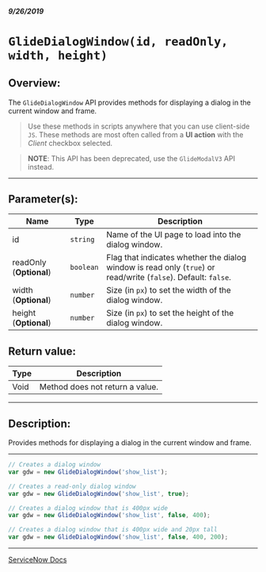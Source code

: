 ##### 9/26/2019
# `GlideDialogWindow(id, readOnly, width, height)`

## Overview: 
The `GlideDialogWindow` API provides methods for displaying a dialog in the current window and frame.

  > Use these methods in scripts anywhere that you can use client-side `JS`.  These methods are most often called from a **UI action** with the _Client_ checkbox selected.

  > **NOTE**: This API has been deprecated, use the `GlideModalV3` API instead. 

---

## Parameter(s):
| Name | Type | Description |
|---|---|---|
| id | `string` | Name of the UI page to load into the dialog window. |
| readOnly (**Optional**) | `boolean` | Flag that indicates whether the dialog window is read only (`true`) or read/write (`false`).  Default: `false`. |
| width (**Optional**) | `number` | Size (in `px`) to set the width of the dialog window. |
| height (**Optional**) | `number` | Size (in `px`) to set the height of the dialog window. |

## Return value:
| Type | Description |
|---|---|
| Void | Method does not return a value. |

---

## Description:
Provides methods for displaying a dialog in the current window and frame.

---

```js
// Creates a dialog window
var gdw = new GlideDialogWindow('show_list');

// Creates a read-only dialog window
var gdw = new GlideDialogWindow('show_list', true);

// Creates a dialog window that is 400px wide
var gdw = new GlideDialogWindow('show_list', false, 400);

// Creates a dialog window that is 400px wide and 20px tall
var gdw = new GlideDialogWindow('show_list', false, 400, 200);
```

---

[ServiceNow Docs](https://developer.servicenow.com/app.do#!/api_doc?v=newyork&id=c_GlideDialogWindowAPI)